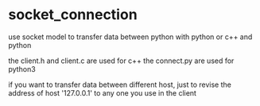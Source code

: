 # socket_connection
use socket model to transfer data between python with python or c++ and python 

the client.h and client.c are used for c++
the connect.py are used for python3

if you want to transfer data between different host, just to revise the address of host '127.0.0.1' to any one you use in the client 
